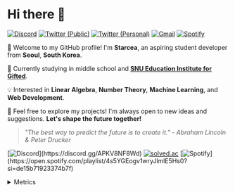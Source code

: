 # Hi there 👋

[![Discord](https://img.shields.io/badge/@starcea-5865F2?logo=discord&logoColor=white)](https://discord.gg/APKV8NF8Wd)
[![Twitter (Public)](https://img.shields.io/badge/@starcea__e-1d9bf0?logo=twitter&logoColor=white)](https://twitter.com/starcea_e)
[![Twitter (Personal)](https://img.shields.io/badge/@starcea__p-1d9bf0?logo=twitter&logoColor=white)](https://twitter.com/starcea_p)
[![Gmail](https://img.shields.io/badge/stardev.uwu%40gmail.com-D14836?logo=gmail&logoColor=white)](mailto:stardev.uwu@gmail.com)
[![Spotify](https://img.shields.io/badge/Spotify_Playlist-1ed760?logo=spotify&logoColor=white)](https://open.spotify.com/playlist/4s5YGEogv1wryJlmlE5Hs0?si=de15b71923374b7f)

👋 Welcome to my GitHub profile! I'm **Starcea**, an aspiring student developer from **Seoul**, **South Korea**.

📝 Currently studying in middle school and [**SNU Education Institute for Gifted**](http://gifted.snu.ac.kr/main/index.action).

💡 Interested in **Linear Algebra**, **Number Theory**, **Machine Learning**, and **Web Development**.

🚀 Feel free to explore my projects! I'm always open to new ideas and suggestions. **Let's shape the future together!**

> _"The best way to predict the future is to create it." - Abraham Lincoln & Peter Drucker_

[![Discord](https://discord-profile-starcea.paring.moe/discord/798690702635827200?)](https://discord.gg/APKV8NF8Wd)
[![solved.ac](https://solvedac-cards-starcea.paring.moe/profile/starcea)](https://solved.ac/profile/starcea)
[![Spotify](https://discord-profile-starcea.paring.moe/spotify/798690702635827200?)](https://open.spotify.com/playlist/4s5YGEogv1wryJlmlE5Hs0?si=de15b71923374b7f)

<details>
<summary>Metrics</summary>

[![Metrics](/github-metrics.svg)](https://github.com/lowlighter/metrics)

</details>
